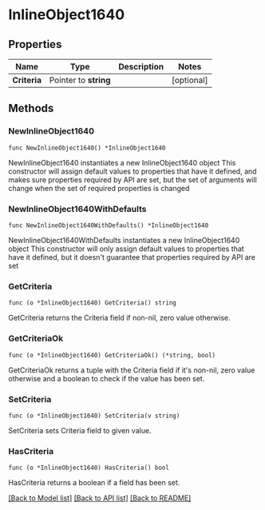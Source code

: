 # InlineObject1640

## Properties

Name | Type | Description | Notes
------------ | ------------- | ------------- | -------------
**Criteria** | Pointer to **string** |  | [optional] 

## Methods

### NewInlineObject1640

`func NewInlineObject1640() *InlineObject1640`

NewInlineObject1640 instantiates a new InlineObject1640 object
This constructor will assign default values to properties that have it defined,
and makes sure properties required by API are set, but the set of arguments
will change when the set of required properties is changed

### NewInlineObject1640WithDefaults

`func NewInlineObject1640WithDefaults() *InlineObject1640`

NewInlineObject1640WithDefaults instantiates a new InlineObject1640 object
This constructor will only assign default values to properties that have it defined,
but it doesn't guarantee that properties required by API are set

### GetCriteria

`func (o *InlineObject1640) GetCriteria() string`

GetCriteria returns the Criteria field if non-nil, zero value otherwise.

### GetCriteriaOk

`func (o *InlineObject1640) GetCriteriaOk() (*string, bool)`

GetCriteriaOk returns a tuple with the Criteria field if it's non-nil, zero value otherwise
and a boolean to check if the value has been set.

### SetCriteria

`func (o *InlineObject1640) SetCriteria(v string)`

SetCriteria sets Criteria field to given value.

### HasCriteria

`func (o *InlineObject1640) HasCriteria() bool`

HasCriteria returns a boolean if a field has been set.


[[Back to Model list]](../README.md#documentation-for-models) [[Back to API list]](../README.md#documentation-for-api-endpoints) [[Back to README]](../README.md)



